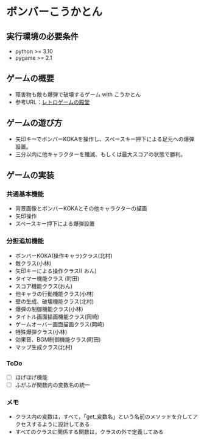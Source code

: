 # ボンバーこうかとん

## 実行環境の必要条件
* python >= 3.10
* pygame >= 2.1

## ゲームの概要
* 障害物も敵も爆弾で破壊するゲーム with こうかとん
* 参考URL：[レトロゲームの殿堂](https://w.atwiki.jp/yamamura2/pages/374.html)

## ゲームの遊び方
* 矢印キーでボンバーKOKAを操作し、スペースキー押下による足元への爆弾設置。
* 三分以内に他キャラクターを殲滅、もしくは最大スコアの状態で勝利。

## ゲームの実装
### 共通基本機能
* 背景画像とボンバーKOKAとその他キャラクターの描画
* 矢印操作
* スペースキー押下による爆弾設置

### 分担追加機能
* ボンバーKOKA(操作キャラ)クラス(北村)
* 敵クラス(小林)
* 矢印キーによる操作クラスI( おん)
* タイマー機能クラス (町田)
* スコア機能クラス(おん)
* 他キャラの行動機能クラス(小林)
* 壁の生成、破壊機能クラス(北村)
* 爆弾の制御機能クラス(小林)
* タイトル画面描画機能クラス(岡崎)
* ゲームオーバー画面描画クラス(岡崎)
* 特殊爆弾クラス(小林)
* 効果音、BGM制御機能クラス(町田)
* マップ生成クラス(北村)


### ToDo
- [ ] ほげほげ機能
- [ ] ふがふが関数内の変数名の統一

### メモ
* クラス内の変数は，すべて，「get_変数名」という名前のメソッドを介してアクセスするように設計してある
* すべてのクラスに関係する関数は，クラスの外で定義してある
